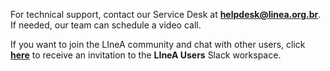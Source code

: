 For technical support, contact our Service Desk at [**helpdesk@linea.org.br**](mailto:helpdesk@linea.org.br). If needed, our team can schedule a video call.

If you want to join the LIneA community and chat with other users, click [**here**](https://join.slack.com/t/lineausers/shared_invite/zt-1h9nxy1du-iuHtVycWNJGDgDw8SaSmtQ) to receive an invitation to the **LIneA Users** Slack workspace.
